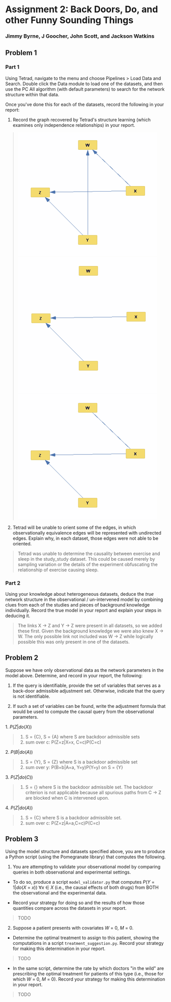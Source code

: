 #  Assignment 2: Back Doors, Do, and other Funny Sounding Things
###  Jimmy Byrne, J Goocher, John Scott, and Jackson Watkins


##  Problem 1

###  Part 1
Using Tetrad, navigate to the menu and choose Pipelines > Load Data and Search. Double click the Data module to load one of the datasets, and then use the PC All algorithm (with default parameters) to search for the network structure within that data.

Once you've done this for each of the datasets, record the following in your report:

1.  Record the graph recovered by Tetrad's structure learning (which examines only independence relationships) in your report.
>  ![survey.png](survey.png)
![sleep_study.png](sleep_study.png)
![study_study.png](study_study.png)

2.  Tetrad will be unable to orient some of the edges, in which observationally equivalence edges will be represented with undirected edges. Explain why, in each dataset, those edges were not able to be oriented.
>  Tetrad was unable to determine the causality between exercise and sleep in the study_study dataset. This could be caused merely by sampling variation or the details of the experiment obfuscating the relationship of exercise causing sleep.

###  Part 2
Using your knowledge about heterogeneous datasets, deduce the *true* network structure in the observational / un-intervened model by combining clues from each of the studies and pieces of background knowledge individually. Record the true model in your report and explain your steps in deducing it.
>  The links X -> Z and Y -> Z were present in all datasets, so we added these first. Given the background knowledge we were also knew X -> W. The only possible link not included was W -> Z while logically possible this was only present in one of the datasets.

##  Problem 2

Suppose we have only observational data as the network parameters in the model above. Determine, and record in your report, the following:

1.  If the query is identifiable, provide the set of variables that serves as a back-door admissible adjustment set. Otherwise, indicate that the query is not identifiable.

2.  If such a set of variables can be found, write the adjustment formula that would be used to compute the causal query from the observational parameters.

1\.  *P*(*Z*|*do*(*X*))
>  1.  S = {C}, S = {A} where S are backdoor admissible sets
>  2.  sum over c: P(Z=z|X=x, C=c)P(C=c)

2\.  *P*(*B*|*do*(*A*))
>  1.  S = {Y}, S = {Z} where S is a backdoor admissible set
>  2.  sum over y: P(B=b|A=a, Y=y)P(Y=y) on S = {Y}

3\.  *P*(*Z*|*do*(*C*))
>  1.  S = {} where S is the backdoor admissible set. The backdoor criterion is not applicable because all spurious paths from C -> Z are blocked when C is intervened upon.

4\.  *P*(*Z*|*do*(*A*))
>  1.  S = {C} where S is a backdoor admissible set.
>  2.  sum over c: P(Z=z|A=a,C=c)P(C=c)


##  Problem 3

Using the model structure and datasets specified above, you are to produce a Python script (using the Pomegranate library) that computes the following.

1.  You are attempting to validate your observational model by comparing queries in both observational and experimental settings.

*  To do so, produce a script `model_validator.py` that computes *P*(*Y* = 1|*do*(*X* = *x*)) ∀*x* ∈ *X* (i.e., the causal effects of both drugs) from BOTH the observational and the experimental data.

*  Record your strategy for doing so and the results of how those quantities compare across the datasets in your report.
>  TODO

2.  Suppose a patient presents with covariates *W* = 0, *M* = 0.

*  Determine the optimal treatment to assign to this patient, showing the computations in a script `treatment_suggestion.py`. Record your strategy for making this determination in your report.
>  TODO

*  In the same script, determine the rate by which doctors "in the wild" are prescribing the optimal treatment for patients of this type (i.e., those for which *W* = 0, *M* = 0). Record your strategy for making this determination in your report.
>  TODO
